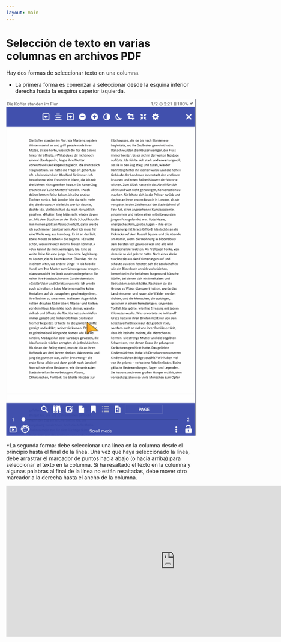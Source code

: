 ```yaml
---
layout: main
---
```


# Selección de texto en varias columnas en archivos PDF

Hay dos formas de seleccionar texto en una columna.

* La primera forma es comenzar a seleccionar desde la esquina inferior derecha hasta la esquina superior izquierda.

![Column selectio in PDF](1.gif)

*La segunda forma: debe seleccionar una línea en la columna desde el principio hasta el final de la línea. Una vez que haya seleccionado la línea, debe arrastrar el marcador de puntos hacia abajo (o hacia arriba) para seleccionar el texto en la columna. Si ha resaltado el texto en la columna y algunas palabras al final de la línea no están resaltadas, debe mover otro marcador a la derecha hasta el ancho de la columna.

<iframe width="900" height="400" src="https://www.youtube.com/embed/Bdj3Z86uO38" title="Librera. Select text in columns in PDF files/ Виділення тексту в колонках. Лібрера" frameborder="0" allow="accelerometer; autoplay; clipboard-write; encrypted-media; gyroscope; picture-in-picture; web-share" allowfullscreen></iframe>



